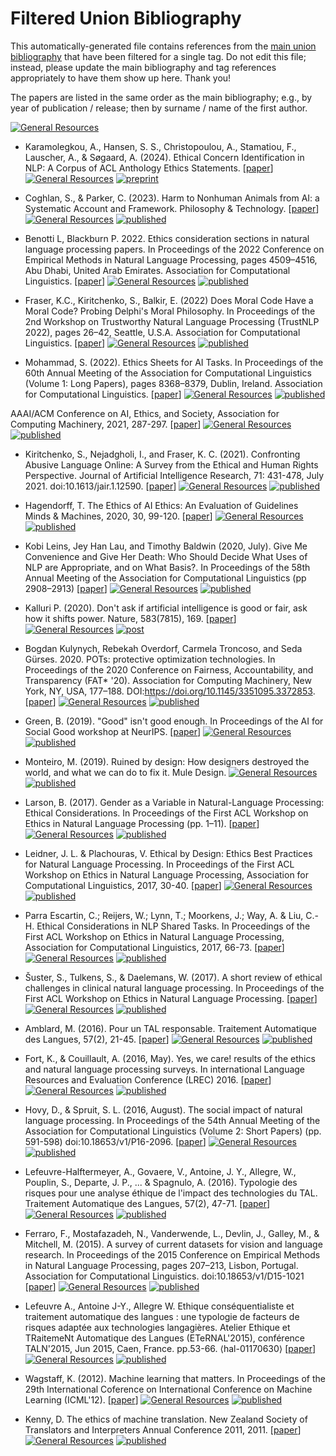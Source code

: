 # Filtered Union Bibliography

This automatically-generated file contains references from the [main union bibliography](index.md) that have been filtered for a single tag.  Do not edit this file; instead, please update the main bibliography and tag references appropriately to have them show up here.  Thank you!

The papers are listed in the same order as the main bibliography; e.g., by year of publication / release; then by surname / name of the first author.

<p>
</p>
  
[![General Resources](https://img.shields.io/badge/t-general%20resources-red)](t-general-resources.md)

* Karamolegkou, A., Hansen, S. S., Christopoulou, A., Stamatiou, F., Lauscher, A., & Søgaard, A. (2024). Ethical Concern Identification in NLP: A Corpus of ACL Anthology Ethics Statements. [[paper](https://arxiv.org/pdf/2411.07845)] [![General Resources](https://img.shields.io/badge/t-general%20resources-red)](t-general-resources.md) [![preprint](https://img.shields.io/badge/type-preprint-lightgrey)](type-preprint.md)

* Coghlan, S., & Parker, C. (2023). Harm to Nonhuman Animals from AI: a Systematic Account and Framework. Philosophy & Technology. [[paper](https://link.springer.com/content/pdf/10.1007/s13347-023-00627-6.pdf)] [![General Resources](https://img.shields.io/badge/t-general%20resources-red)](t-general-resources.md) [![published](https://img.shields.io/badge/type-published-lightgrey)](type-published.md)

* Benotti L, Blackburn P. 2022. Ethics consideration sections in natural language processing papers. In Proceedings of the 2022 Conference on Empirical Methods in Natural Language Processing, pages 4509–4516, Abu Dhabi, United Arab Emirates. Association for Computational Linguistics. [[paper](https://aclanthology.org/2022.emnlp-main.299.pdf)] [![General Resources](https://img.shields.io/badge/t-general%20resources-red)](t-general-resources.md) [![published](https://img.shields.io/badge/type-published-lightgrey)](type-published.md)

* Fraser, K.C., Kiritchenko, S., Balkir, E. (2022) Does Moral Code Have a Moral Code? Probing Delphi's Moral Philosophy. In Proceedings of the 2nd Workshop on Trustworthy Natural Language Processing (TrustNLP 2022), pages 26–42, Seattle, U.S.A. Association for Computational Linguistics. [[paper](https://aclanthology.org/2022.trustnlp-1.3/)] [![General Resources](https://img.shields.io/badge/t-general%20resources-red)](t-general-resources.md) [![published](https://img.shields.io/badge/type-published-lightgrey)](type-published.md)

* Mohammad, S. (2022). Ethics Sheets for AI Tasks. In Proceedings of the 60th Annual Meeting of the Association for Computational Linguistics (Volume 1: Long Papers), pages 8368–8379, Dublin, Ireland. Association for Computational Linguistics. [[paper](https://aclanthology.org/2022.acl-long.573.pdf)] [![General Resources](https://img.shields.io/badge/t-general%20resources-red)](t-general-resources.md) [![published](https://img.shields.io/badge/type-published-lightgrey)](type-published.md)

AAAI/ACM Conference on AI, Ethics, and Society, Association for Computing Machinery, 2021, 287-297. [[paper](https://dl.acm.org/doi/pdf/10.1145/3461702.3462563)] [![General Resources](https://img.shields.io/badge/t-general%20resources-red)](t-general-resources.md) [![published](https://img.shields.io/badge/type-published-lightgrey)](type-published.md)

* Kiritchenko, S., Nejadgholi, I., and Fraser, K. C. (2021). Confronting Abusive Language Online: A Survey from the Ethical and Human Rights Perspective. Journal of Artificial Intelligence Research, 71: 431-478, July 2021. doi:10.1613/jair.1.12590. [[paper](https://www.jair.org/index.php/jair/article/view/12590/26695)] [![General Resources](https://img.shields.io/badge/t-general%20resources-red)](t-general-resources.md) [![published](https://img.shields.io/badge/type-published-lightgrey)](type-published.md)

* Hagendorff, T. The Ethics of AI Ethics: An Evaluation of Guidelines Minds & Machines, 2020, 30, 99-120. [[paper](https://link.springer.com/content/pdf/10.1007/s11023-020-09517-8.pdf)] [![General Resources](https://img.shields.io/badge/t-general%20resources-red)](t-general-resources.md) [![published](https://img.shields.io/badge/type-published-lightgrey)](type-published.md)

* Kobi Leins, Jey Han Lau, and Timothy Baldwin (2020, July). Give Me Convenience and Give Her Death: Who Should Decide What Uses of NLP are Appropriate, and on What Basis?. In Proceedings of the 58th Annual Meeting of the Association for Computational Linguistics (pp 2908–2913) [[paper](https://aclanthology.org/2020.acl-main.261.pdf)] [![General Resources](https://img.shields.io/badge/t-general%20resources-red)](t-general-resources.md) [![published](https://img.shields.io/badge/type-published-lightgrey)](type-published.md)

* Kalluri P. (2020). Don't ask if artificial intelligence is good or fair, ask how it shifts power. Nature, 583(7815), 169. [[paper](https://media.nature.com/original/magazine-assets/d41586-020-02003-2/d41586-020-02003-2.pdf)] [![General Resources](https://img.shields.io/badge/t-general%20resources-red)](t-general-resources.md) [![post](https://img.shields.io/badge/type-post-lightgrey)](type-post.md)

* Bogdan Kulynych, Rebekah Overdorf, Carmela Troncoso, and Seda Gürses. 2020. POTs: protective optimization technologies. In Proceedings of the 2020 Conference on Fairness, Accountability, and Transparency (FAT* '20). Association for Computing Machinery, New York, NY, USA, 177–188. DOI:https://doi.org/10.1145/3351095.3372853. [[paper](https://arxiv.org/pdf/1806.02711.pdf)] [![General Resources](https://img.shields.io/badge/t-general%20resources-red)](t-general-resources.md) [![published](https://img.shields.io/badge/type-published-lightgrey)](type-published.md)

* Green, B. (2019). "Good" isn't good enough. In Proceedings of the AI for Social Good workshop at NeurIPS. [[paper](https://aiforsocialgood.github.io/neurips2019/accepted/track3/pdfs/67_aisg_neurips2019.pdf)] [![General Resources](https://img.shields.io/badge/t-general%20resources-red)](t-general-resources.md) [![published](https://img.shields.io/badge/type-published-lightgrey)](type-published.md)

* Monteiro, M. (2019). Ruined by design: How designers destroyed the world, and what we can do to fix it. Mule Design. [![General Resources](https://img.shields.io/badge/t-general%20resources-red)](t-general-resources.md) [![published](https://img.shields.io/badge/type-published-lightgrey)](type-published.md)

* Larson, B. (2017). Gender as a Variable in Natural-Language Processing: Ethical Considerations. In Proceedings of the First ACL Workshop on Ethics in Natural Language Processing (pp. 1–11). [[paper](https://aclanthology.org/W17-1601.pdf)] [![General Resources](https://img.shields.io/badge/t-general%20resources-red)](t-general-resources.md) [![published](https://img.shields.io/badge/type-published-lightgrey)](type-published.md)

* Leidner, J. L. & Plachouras, V. Ethical by Design: Ethics Best Practices for Natural Language Processing. In Proceedings of the First ACL Workshop on Ethics in Natural Language Processing, Association for Computational Linguistics, 2017, 30-40.  [[paper](https://aclanthology.org/W17-1604.pdf)] [![General Resources](https://img.shields.io/badge/t-general%20resources-red)](t-general-resources.md) [![published](https://img.shields.io/badge/type-published-lightgrey)](type-published.md)

* Parra Escartin, C.; Reijers, W.; Lynn, T.; Moorkens, J.; Way, A. & Liu, C.-H. Ethical Considerations in NLP Shared Tasks. In Proceedings of the First ACL Workshop on Ethics in Natural Language Processing, Association for Computational Linguistics, 2017, 66-73.  [[paper](https://aclanthology.org/W17-1608.pdf)] [![General Resources](https://img.shields.io/badge/t-general%20resources-red)](t-general-resources.md) [![published](https://img.shields.io/badge/type-published-lightgrey)](type-published.md)

* Šuster, S., Tulkens, S., & Daelemans, W. (2017). A short review of ethical challenges in clinical natural language processing.  In Proceedings of the First ACL Workshop on Ethics in Natural Language Processing. [[paper](https://arxiv.org/pdf/1703.10090)] [![General Resources](https://img.shields.io/badge/t-general%20resources-red)](t-general-resources.md) [![published](https://img.shields.io/badge/type-published-lightgrey)](type-published.md)

* Amblard, M. (2016). Pour un TAL responsable. Traitement Automatique des Langues, 57(2), 21-45. [[paper](https://hal.inria.fr/hal-01414145)] [![General Resources](https://img.shields.io/badge/t-general%20resources-red)](t-general-resources.md) [![published](https://img.shields.io/badge/type-published-lightgrey)](type-published.md)

* Fort, K., & Couillault, A. (2016, May). Yes, we care! results of the ethics and natural language processing surveys. In international Language Resources and Evaluation Conference (LREC) 2016. [[paper](https://hal.inria.fr/hal-01287467/file/EthicsAndNLPSurveys.pdf)] [![General Resources](https://img.shields.io/badge/t-general%20resources-red)](t-general-resources.md) [![published](https://img.shields.io/badge/type-published-lightgrey)](type-published.md)

* Hovy, D., & Spruit, S. L. (2016, August). The social impact of natural language processing. In Proceedings of the 54th Annual Meeting of the Association for Computational Linguistics (Volume 2: Short Papers) (pp. 591-598) doi:10.18653/v1/P16-2096. [[paper](https://www.aclweb.org/anthology/P16-2096)] [![General Resources](https://img.shields.io/badge/t-general%20resources-red)](t-general-resources.md) [![published](https://img.shields.io/badge/type-published-lightgrey)](type-published.md)

* Lefeuvre-Halftermeyer, A., Govaere, V., Antoine, J. Y., Allegre, W., Pouplin, S., Departe, J. P., ... & Spagnulo, A. (2016). Typologie des risques pour une analyse éthique de l'impact des technologies du TAL. Traitement Automatique des Langues, 57(2), 47-71. [[paper](https://hal.archives-ouvertes.fr/hal-01501192)] [![General Resources](https://img.shields.io/badge/t-general%20resources-red)](t-general-resources.md) [![published](https://img.shields.io/badge/type-published-lightgrey)](type-published.md)

* Ferraro, F., Mostafazadeh, N., Vanderwende, L., Devlin, J., Galley, M., & Mitchell, M. (2015). A survey of current datasets for vision and language research.  In Proceedings of the 2015 Conference on Empirical Methods in Natural Language Processing, pages 207–213, Lisbon, Portugal. Association for Computational Linguistics. doi:10.18653/v1/D15-1021 [[paper](https://www.aclweb.org/anthology/D15-1021)] [![General Resources](https://img.shields.io/badge/t-general%20resources-red)](t-general-resources.md) [![published](https://img.shields.io/badge/type-published-lightgrey)](type-published.md)

* Lefeuvre A., Antoine J-Y., Allegre W. Ethique conséquentialiste et traitement automatique des langues : une typologie de facteurs de risques adaptée aux technologies langagières. Atelier Ethique et TRaitemeNt Automatique des Langues (ETeRNAL'2015), conférence TALN'2015, Jun 2015, Caen, France. pp.53-66. ⟨hal-01170630⟩ [[paper](https://hal.archives-ouvertes.fr/hal-01170630/document)] [![General Resources](https://img.shields.io/badge/t-general%20resources-red)](t-general-resources.md) [![published](https://img.shields.io/badge/type-published-lightgrey)](type-published.md)

* Wagstaff, K. (2012). Machine learning that matters. In Proceedings of the 29th International Coference on International Conference on Machine Learning (ICML'12). [[paper](https://icml.cc/2012/papers/298.pdf)] [![General Resources](https://img.shields.io/badge/t-general%20resources-red)](t-general-resources.md) [![published](https://img.shields.io/badge/type-published-lightgrey)](type-published.md)

* Kenny, D. The ethics of machine translation. New Zealand Society of Translators and Interpreters Annual Conference 2011, 2011. [[paper](doras.dcu.ie/17606/1/The_Ethics_of_Machine_Translation_pre-final_version.pdf)] [![General Resources](https://img.shields.io/badge/t-general%20resources-red)](t-general-resources.md) [![published](https://img.shields.io/badge/type-published-lightgrey)](type-published.md)

